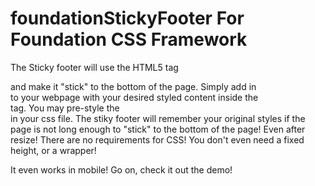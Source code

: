 foundationStickyFooter For Foundation CSS Framework
======================
The Sticky footer will use the HTML5 tag <footer> and make it "stick" to the bottom of the page.
Simply add in <footer></footer> to your webpage with your desired styled content inside the <footer> tag.
You may pre-style the <footer> in your css file. 
The stiky footer will remember your original styles if the page is not long enough to "stick" to the bottom of the page! Even after resize!
There are no requirements for CSS!
You don't even need a fixed height, or a wrapper!

It even works in mobile! Go on, check it out the demo!
